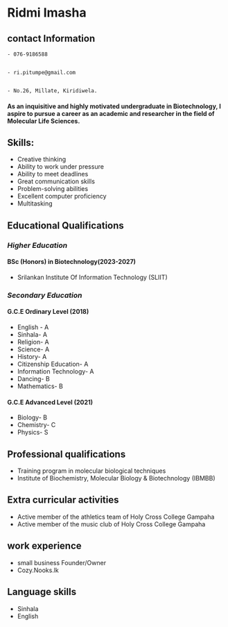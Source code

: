 # **Ridmi Imasha**

## contact Information


    - 076-9186588
    

    - ri.pitumpe@gmail.com

    
    - No.26, Millate, Kiridiwela.

    
#### As an inquisitive and highly motivated undergraduate in Biotechnology, I aspire to pursue a career as an academic and researcher in the field of Molecular Life Sciences.

## Skills: 
- Creative thinking
- Ability to work under pressure
- Ability to meet deadlines
- Great communication skills
- Problem-solving abilities
- Excellent computer proficiency
- Multitasking 

## Educational Qualifications 

### _Higher Education_

#### BSc (Honors) in Biotechnology(2023-2027)
- Srilankan Institute Of Information Technology (SLIIT)

### _Secondary Education_

#### G.C.E Ordinary Level (2018)
- English -                 A
- Sinhala-                  A
- Religion-                 A 
- Science-                  A
- History-                  A 
- Citizenship Education-    A
- Information Technology-   A
- Dancing-                  B
- Mathematics-              B

#### G.C.E Advanced Level (2021)
- Biology-    B
- Chemistry-  C
- Physics-    S

## Professional qualifications
- Training program in molecular  biological techniques 
- Institute of Biochemistry, Molecular Biology & Biotechnology (IBMBB)

## Extra curricular activities
- Active member of the athletics team of Holy Cross College Gampaha
- Active member of the music club of Holy Cross College Gampaha

## work experience
- small business Founder/Owner
- Cozy.Nooks.lk

## Language skills
- Sinhala
- English

      




